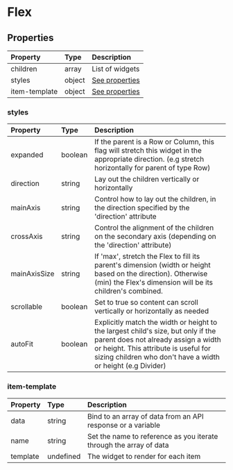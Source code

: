 # Flex

## Properties

| Property      | Type   | Description                      |
| :------------ | :----- | :------------------------------- |
| children      | array  | List of widgets                  |
| styles        | object | [See properties](#styles)        |
| item-template | object | [See properties](#item-template) |

### styles

| Property     | Type    | Description                                                                                                                                                                                                                     |
| :----------- | :------ | :------------------------------------------------------------------------------------------------------------------------------------------------------------------------------------------------------------------------------ |
| expanded     | boolean | If the parent is a Row or Column, this flag will stretch this widget in the appropriate direction. (e.g stretch horizontally for parent of type Row)                                                                            |
| direction    | string  | Lay out the children vertically or horizontally                                                                                                                                                                                 |
| mainAxis     | string  | Control how to lay out the children, in the direction specified by the 'direction' attribute                                                                                                                                    |
| crossAxis    | string  | Control the alignment of the children on the secondary axis (depending on the 'direction' attribute)                                                                                                                            |
| mainAxisSize | string  | If 'max', stretch the Flex to fill its parent's dimension (width or height based on the direction). Otherwise (min) the Flex's dimension will be its children's combined.                                                       |
| scrollable   | boolean | Set to true so content can scroll vertically or horizontally as needed                                                                                                                                                          |
| autoFit      | boolean | Explicitly match the width or height to the largest child's size, but only if the parent does not already assign a width or height. This attribute is useful for sizing children who don't have a width or height (e.g Divider) |

### item-template

| Property | Type      | Description                                                        |
| :------- | :-------- | :----------------------------------------------------------------- |
| data     | string    | Bind to an array of data from an API response or a variable        |
| name     | string    | Set the name to reference as you iterate through the array of data |
| template | undefined | The widget to render for each item                                 |
